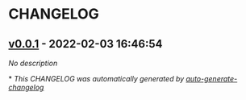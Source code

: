 # CHANGELOG

## [v0.0.1](https://github.com/tomarv2/terraform-azure-vnet/releases/tag/v0.0.1) - 2022-02-03 16:46:54

*No description*

\* *This CHANGELOG was automatically generated by [auto-generate-changelog](https://github.com/BobAnkh/auto-generate-changelog)*
